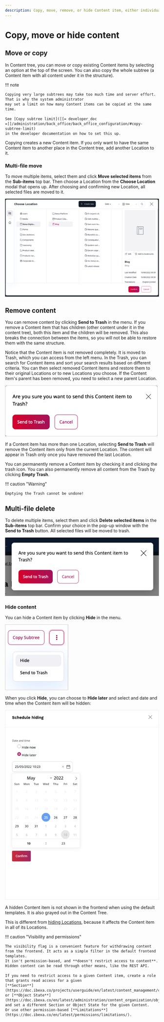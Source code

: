 ```yaml
---
description: Copy, move, remove, or hide Content item, either individually or in bulk.
---
```


# Copy, move or hide content

## Move or copy

In Content tree, you can move or copy existing Content items by selecting an 
option at the top of the screen.
You can also copy the whole subtree (a Content item with all content under it in the structure).

!!! note

    Copying very large subtrees may take too much time and server effort. That is why the system administrator
    may set a limit on how many Content items can be copied at the same time.

    See [Copy subtree limit]([[= developer_doc =]]/administration/back_office/back_office_configuration/#copy-subtree-limit)
    in the developer documentation on how to set this up.

Copying creates a new Content item.
If you only want to have the same Content item to another place in the Content tree, add another Location to it.

### Multi-file move

To move multiple items, select them and click **Move selected items** from the **Sub-items** top bar.
Then choose a Location from the **Choose Location** modal that opens up.
After choosing and confirming new Location, all selected files are moved to it.

![Multi-file move](img/multi_file_move.png)

## Remove content

You can remove content by clicking **Send to Trash** in the menu.
If you remove a Content item that has children (other content under it in the content tree),
both this item and the children will be removed. This also breaks the connection between the items,
so you will not be able to restore them with the same structure.

Notice that the Content item is not removed completely.
It is moved to Trash, which you can access from the left menu.
In the Trash, you can search for Content items and sort your search results based on different criteria. You can then select removed Content items and restore them to their original Locations or to new Locations you choose.
If the Content item's parent has been removed, you need to select a new parent Location.

![Warning before emptying the trash](img/empty_trash_warning.png "Warning before emptying the Trash")

If a Content item has more than one Location, selecting **Send to Trash** will remove the Content item only from the current Location.
The content will appear in Trash only once you have removed the last Location.

You can permanently remove a Content item by checking it and clicking the trash icon.
You can also permanently remove all content from the Trash by clicking **Empty Trash**.

!!! caution "Warning"

    Emptying the Trash cannot be undone!

## Multi-file delete

To delete multiple items, select them and click **Delete selected items** in the **Sub-items** top bar. Confirm your choice in the pop-up window with the **Send to Trash** button. All selected files will be moved to trash.

![Multi-file delete](img/multi_file_delete.png)

### Hide content

You can hide a Content item by clicking **Hide** in the menu.

![Hide content icon](img/hide_content_icon.png)

When you click **Hide**, you can choose to **Hide later**
and select and date and time when the Content item will be hidden:

![Schedule hiding panel](img/schedule_hiding.png)

A hidden Content item is not shown in the frontend when using the default templates. It is also grayed out in the Content Tree.

This is different from [hiding Locations](manage_locations_urls.md#hide-locations), because it affects the Content item
in all of its Locations.

!!! caution "Visibility and permissions"

    The visibility flag is a convenient feature for withdrawing content from the frontend. It acts as a simple filter in the default frontend templates.
    It isn't permission-based, and **doesn't restrict access to content**. Hidden content can be read through other means, like the REST API.

    If you need to restrict access to a given Content item, create a role that grants read access for a given
    [**Section**](https://doc.ibexa.co/projects/userguide/en/latest/content_management/content_organization/classify_content/#sections)
    or [**Object State**](https://doc.ibexa.co/en/latest/administration/content_organization/object_states/),
    and set a different Section or Object State for the given Content.
    Or use other permission-based [**Limitations**](https://doc.ibexa.co/en/latest/permissions/limitations/).

